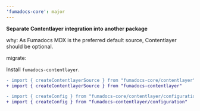 ```yaml
---
'fumadocs-core': major
---
```


**Separate Contentlayer integration into another package**

why: As Fumadocs MDX is the preferred default source, Contentlayer should be optional.

migrate:

Install `fumadocs-contentlayer`.

```diff
- import { createContentlayerSource } from "fumadocs-core/contentlayer"
+ import { createContentlayerSource } from "fumadocs-contentlayer"

- import { createConfig } from "fumadocs-core/contentlayer/configuration"
+ import { createConfig } from "fumadocs-contentlayer/configuration"
```
